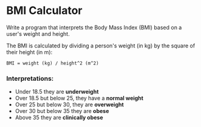 # BMI Calculator

Write a program that interprets the Body Mass Index (BMI) based on a user's weight and height.

The BMI is calculated by dividing a person's weight (in kg) by the square of their height (in m):

```
BMI = weight (kg) / height^2 (m^2)
```

### Interpretations:
* Under 18.5 they are **underweight**
* Over 18.5 but below 25, they have a **normal weight**
* Over 25 but below 30, they are **overweight**
* Over 30 but below 35 they are **obese**
* Above 35 they are **clinically obese**